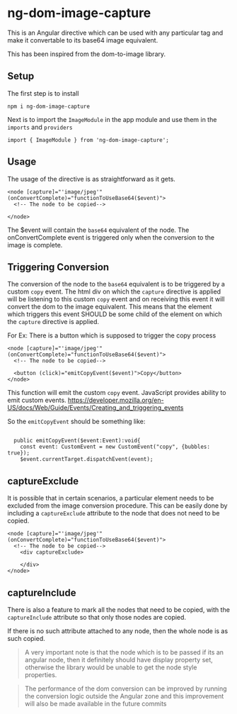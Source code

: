 # ng-dom-image-capture

This is an Angular directive which can be used with any particular tag and make it convertable to its base64 image equivalent.

This has been inspired from the dom-to-image library.

## Setup

The first step is to install

```
npm i ng-dom-image-capture
```

Next is to import the `ImageModule` in the app module and use them in the `imports` and `providers`

```
import { ImageModule } from 'ng-dom-image-capture';
```

## Usage

The usage of the directive is as straightforward as it gets.

```
<node [capture]="'image/jpeg'" (onConvertComplete)="functionToUseBase64($event)">
  <!-- The node to be copied-->

</node>
```

The $event will contain the `base64` equivalent of the node. The onConvertComplete event is triggered only when the conversion to the image is complete.

## Triggering Conversion

The conversion of the node to the `base64` equivalent is to be triggered by a custom `copy` event. The html div on which the `capture` directive is applied will be listening to this custom `copy` event and on receiving this event it will convert the dom to the image equivalent.
This means that the element which triggers this event SHOULD be some child of the element on which the `capture` directive is applied.

For Ex: 
There is a button which is supposed to trigger the copy process

```
<node [capture]="'image/jpeg'" (onConvertComplete)="functionToUseBase64($event)">
  <!-- The node to be copied-->

  <button (click)="emitCopyEvent($event)">Copy</button>
</node>
```
This function will emit the custom `copy` event.
JavaScript provides ability to emit custom events.
https://developer.mozilla.org/en-US/docs/Web/Guide/Events/Creating_and_triggering_events

So the `emitCopyEvent` should be something like:

```

  public emitCopyEvent($event:Event):void{
    const event: CustomEvent = new CustomEvent("copy", {bubbles: true});
    $event.currentTarget.dispatchEvent(event);
```

## captureExclude

It is possible that in certain scenarios, a particular element needs to be excluded from the image conversion procedure. This can be easily done by including a `captureExclude` attribute to the node that does not need to be copied.

```
<node [capture]="'image/jpeg'" (onConvertComplete)="functionToUseBase64($event)">
  <!-- The node to be copied-->
    <div captureExclude>

    </div>
</node>
```

## captureInclude

There is also a feature to mark all the nodes that need to be copied, with the `captureInclude` attribute so that only those nodes are copied.

If there is no such attribute attached to any node, then the whole node is as such copied.

> A very important note is that the node which is to be passed if its an angular node, then it definitely should have display property set, otherwise the library would be unable to get the node style properties.

> The performance of the dom conversion can be improved by running the conversion logic outside the Angular zone and this improvement will also be made available in the future commits
